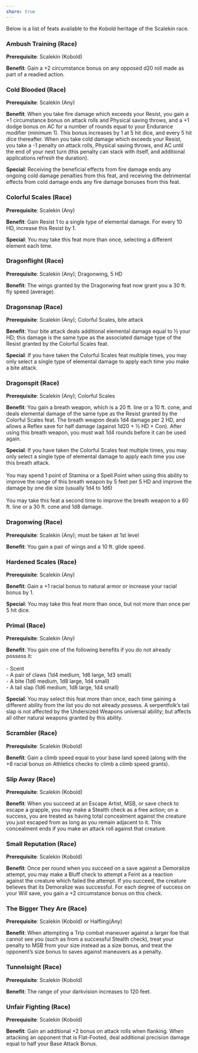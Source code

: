 ```yaml
---
share: true
---
```


Below is a list of feats available to the Kobold heritage of the Scalekin race.

<h3><span><p>Ambush Training (Race)</p></span></h3><p><span><p><b>Prerequisite</b>:    Scalekin (Kobold)<br></p></span></p><p><span><p><b>Benefit</b>:    Gain a +2 circumstance bonus on any opposed d20 roll made as part of a readied action.<br></p></span></p><h3><span><p>Cold Blooded (Race)</p></span></h3><p><span><p><b>Prerequisite</b>:    Scalekin (Any)<br></p></span></p><p><span><p><b>Benefit</b>:    When you take fire damage which exceeds your Resist, you gain a +1 circumstance bonus on attack rolls and Physical saving throws, and a +1 dodge bonus on AC for a number of rounds equal to your Endurance modifier (minimum 1). This bonus increases by 1 at 5 hit dice, and every 5 hit dice thereafter. When you take cold damage which exceeds your Resist, you take a -1 penalty on attack rolls, Physical saving throws, and AC until the end of your next turn (this penalty can stack with itself, and additional applications refresh the duration).<br></p></span></p><p><span><p><b>Special</b>:    Receiving the beneficial effects from fire damage ends any ongoing cold damage penalties from this feat, and receiving the detrimental effects from cold damage ends any fire damage bonuses from this feat.<br></p></span></p><h3><span><p>Colorful Scales (Race)</p></span></h3><p><span><p><b>Prerequisite</b>:    Scalekin (Any)<br></p></span></p><p><span><p><b>Benefit</b>:    Gain Resist 1 to a single type of elemental damage. For every 10 HD, increase this Resist by 1.<br></p></span></p><p><span><p><b>Special</b>:    You may take this feat more than once, selecting a different element each time.<br></p></span></p><h3><span><p>Dragonflight (Race)</p></span></h3><p><span><p><b>Prerequisite</b>:    Scalekin (Any); Dragonwing, 5 HD<br></p></span></p><p><span><p><b>Benefit</b>:    The wings granted by the Dragonwing feat now grant you a 30 ft. fly speed (average).<br></p></span></p><h3><span><p>Dragonsnap (Race)</p></span></h3><p><span><p><b>Prerequisite</b>:    Scalekin (Any); Colorful Scales, bite attack<br></p></span></p><p><span><p><b>Benefit</b>:    Your bite attack deals additional elemental damage equal to ½ your HD; this damage is the same type as the associated damage type of the Resist granted by the Colorful Scales feat.<br></p></span></p><p><span><p><b>Special</b>:    If you have taken the Colorful Scales feat multiple times, you may only select a single type of elemental damage to apply each time you make a bite attack.<br></p></span></p><h3><span><p>Dragonspit (Race)</p></span></h3><p><span><p><b>Prerequisite</b>:    Scalekin (Any); Colorful Scales<br></p></span></p><p><span><p><b>Benefit</b>:    You gain a breath weapon, which is a 20 ft. line or a 10 ft. cone, and deals elemental damage of the same type as the Resist granted by the Colorful Scales feat. The breath weapon deals 1d4 damage per 2 HD, and allows a Reflex save for half damage (against 1d20 + ½ HD + Con). After using this breath weapon, you must wait 1d4 rounds before it can be used again.<br></p></span></p><p><span><p><b>Special</b>:    If you have taken the Colorful Scales feat multiple times, you may only select a single type of elemental damage to apply each time you use this breath attack.<br><br>You may spend 1 point of Stamina or a Spell Point when using this ability to improve the range of this breath weapon by 5 feet per 5 HD and improve the damage by one die size (usually 1d4 to 1d6)<br><br> You may take this feat a second time to improve the breath weapon to a 60 ft. line or a 30 ft. cone and 1d8 damage.<br></p></span></p><h3><span><p>Dragonwing (Race)</p></span></h3><p><span><p><b>Prerequisite</b>:    Scalekin (Any); must be taken at 1st level<br></p></span></p><p><span><p><b>Benefit</b>:    You gain a pair of wings and a 10 ft. glide speed.<br></p></span></p><h3><span><p>Hardened Scales (Race)</p></span></h3><p><span><p><b>Prerequisite</b>:    Scalekin (Any)<br></p></span></p><p><span><p><b>Benefit</b>:    Gain a +1 racial bonus to natural armor or increase your racial bonus by 1.<br></p></span></p><p><span><p><b>Special</b>:    You may take this feat more than once, but not more than once per 5 hit dice.<br></p></span></p><h3><span><p>Primal (Race)</p></span></h3><p><span><p><b>Prerequisite</b>:    Scalekin (Any)<br></p></span></p><p><span><p><b>Benefit</b>:    You gain one of the following benefits if you do not already possess it:<br><br>- Scent<br>- A pair of claws (1d4 medium, 1d6 large, 1d3 small)<br>- A bite (1d6 medium, 1d8 large, 1d4 small)<br>- A tail slap (1d6 medium, 1d8 large, 1d4 small)<br></p></span></p><p><span><p><b>Special</b>:    You may select this feat more than once, each time gaining a different ability from the list you do not already possess. A serpentfolk’s tail slap is not affected by the Undersized Weapons universal ability; but affects all other natural weapons granted by this ability.<br></p></span></p><h3><span><p>Scrambler (Race)</p></span></h3><p><span><p><b>Prerequisite</b>:    Scalekin (Kobold)<br></p></span></p><p><span><p><b>Benefit</b>:    Gain a climb speed equal to your base land speed (along with the +8 racial bonus on Athletics checks to climb a climb speed grants).<br></p></span></p><h3><span><p>Slip Away (Race)</p></span></h3><p><span><p><b>Prerequisite</b>:    Scalekin (Kobold)<br></p></span></p><p><span><p><b>Benefit</b>:    When you succeed at an Escape Artist, MSB, or save check to escape a grapple, you may make a Stealth check as a free action; on a success, you are treated as having total concealment against the creature you just escaped from as long as you remain adjacent to it. This concealment ends if you make an attack roll against that creature.<br></p></span></p><h3><span><p>Small Reputation (Race)</p></span></h3><p><span><p><b>Prerequisite</b>:    Scalekin (Kobold)<br></p></span></p><p><span><p><b>Benefit</b>:    Once per round when you succeed on a save against a Demoralize attempt, you may make a Bluff check to attempt a Feint as a reaction against the creature which failed the attempt. If you succeed, the creature believes that its Demoralize was successful. For each degree of success on your Will save, you gain a +2 circumstance bonus on this check.<br></p></span></p><h3><span><p>The Bigger They Are (Race)</p></span></h3><p><span><p><b>Prerequisite</b>:    Scalekin (Kobold) or Halfling(Any)<br></p></span></p><p><span><p><b>Benefit</b>:    When attempting a Trip combat maneuver against a larger foe that cannot see you (such as from a successful Stealth check), treat your penalty to MSB from your size instead as a size bonus, and treat the opponent’s size bonus to saves against maneuvers as a penalty.<br></p></span></p><h3><span><p>Tunnelsight (Race)</p></span></h3><p><span><p><b>Prerequisite</b>:    Scalekin (Kobold)<br></p></span></p><p><span><p><b>Benefit</b>:    The range of your darkvision increases to 120 feet.<br></p></span></p><h3><span><p>Unfair Fighting (Race)</p></span></h3><p><span><p><b>Prerequisite</b>:    Scalekin (Kobold)<br></p></span></p><p><span><p><b>Benefit</b>:    Gain an additional +2 bonus on attack rolls when flanking. When attacking an opponent that is Flat-Footed, deal additional precision damage equal to half your Base Attack Bonus.<br></p></span></p>